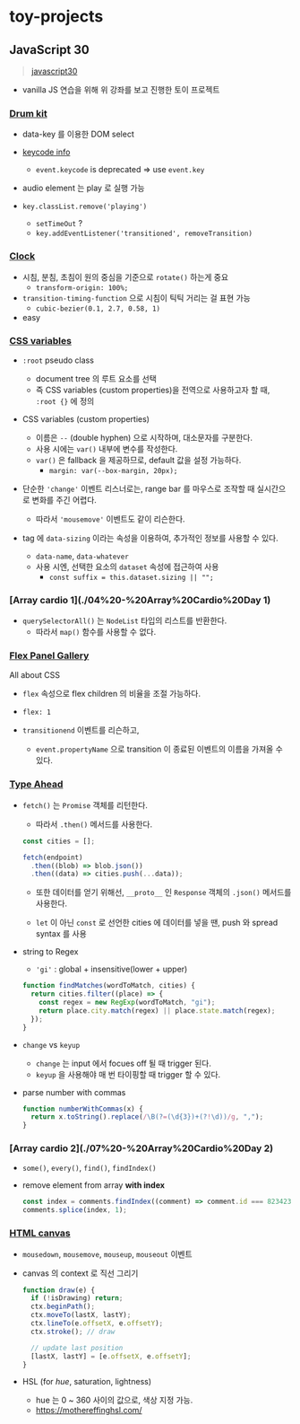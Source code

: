 # toy-projects

## JavaScript 30

> [javascript30](https://javascript30.com/)

- vanilla JS 연습을 위해 위 강좌를 보고 진행한 토이 프로젝트

### [Drum kit](./01%20-%20JavaScript%20Drum%20Kit)

- data-key 를 이용한 DOM select
- [keycode info](https://www.toptal.com/developers/keycode)

  - `event.keycode` is deprecated => use `event.key `

- audio element 는 play 로 실행 가능
- `key.classList.remove('playing')`
  - `setTimeOut` ?
  - `key.addEventListener('transitioned', removeTransition)`

### [Clock](./02%20-%20JS%20and%20CSS%20Clock)

- 시침, 분침, 초침이 원의 중심을 기준으로 `rotate()` 하는게 중요
  - `transform-origin: 100%;`
- `transition-timing-function` 으로 시침이 틱틱 거리는 걸 표현 가능
  - `cubic-bezier(0.1, 2.7, 0.58, 1)`
- easy

### [CSS variables](./03%20-%20CSS%20Variables)

- `:root` pseudo class
  - document tree 의 루트 요소를 선택
  - 즉 CSS variables (custom properties)을 전역으로 사용하고자 할 때, `:root {}` 에 정의
- CSS variables (custom properties)

  - 이름은 `--` (double hyphen) 으로 시작하며, 대소문자를 구분한다.
  - 사용 시에는 `var()` 내부에 변수를 작성한다.
  - `var()` 은 fallback 을 제공하므로, default 값을 설정 가능하다.
    - `margin: var(--box-margin, 20px);`

- 단순한 `'change'` 이벤트 리스너로는, range bar 를 마우스로 조작할 때 실시간으로 변화를 주긴 어렵다.
  - 따라서 `'mousemove'` 이벤트도 같이 리슨한다.
- tag 에 `data-sizing` 이라는 속성을 이용하여, 추가적인 정보를 사용할 수 있다.
  - `data-name`, `data-whatever`
  - 사용 시엔, 선택한 요소의 `dataset` 속성에 접근하여 사용
    - `const suffix = this.dataset.sizing || "";`

### [Array cardio 1](./04%20-%20Array%20Cardio%20Day 1)

- `querySelectorAll()` 는 `NodeList` 타입의 리스트를 반환한다.
  - 따라서 `map()` 함수를 사용할 수 없다.

### [Flex Panel Gallery](./05%20-%20Flex%20Panel%20Gallery)

All about CSS

- `flex` 속성으로 flex children 의 비율을 조절 가능하다.
- `flex: 1`

- `transitionend` 이벤트를 리슨하고,
  - `event.propertyName` 으로 transition 이 종료된 이벤트의 이름을 가져올 수 있다.

### [Type Ahead](./06%20-%20Type%20Ahead/)

- `fetch()` 는 `Promise` 객체를 리턴한다.

  - 따라서 `.then()` 메서드를 사용한다.

  ```javascript
  const cities = [];

  fetch(endpoint)
    .then((blob) => blob.json())
    .then((data) => cities.push(...data));
  ```

  - 또한 데이터를 얻기 위해선, `__proto__` 인 `Response` 객체의 `.json()` 메서드를 사용한다.

  - `let` 이 아닌 `const` 로 선언한 cities 에 데이터를 넣을 땐, push 와 spread syntax 를 사용

- string to Regex

  - `'gi'` : global + insensitive(lower + upper)

  ```js
  function findMatches(wordToMatch, cities) {
    return cities.filter((place) => {
      const regex = new RegExp(wordToMatch, "gi");
      return place.city.match(regex) || place.state.match(regex);
    });
  }
  ```

- `change` vs `keyup`

  - `change` 는 input 에서 focues off 될 때 trigger 된다.
  - `keyup` 을 사용해야 매 번 타이핑할 때 trigger 할 수 있다.

- parse number with commas

  ```js
  function numberWithCommas(x) {
    return x.toString().replace(/\B(?=(\d{3})+(?!\d))/g, ",");
  }
  ```

### [Array cardio 2](./07%20-%20Array%20Cardio%20Day 2)

- `some()`, `every()`, `find()`, `findIndex()`

- remove element from array **with index**

  ```js
  const index = comments.findIndex((comment) => comment.id === 823423);
  comments.splice(index, 1);
  ```

### [HTML canvas](./08%20-%20Fun%20with%20HTML5%20Canvas)

- `mousedown`, `mousemove`, `mouseup`, `mouseout` 이벤트

- canvas 의 context 로 직선 그리기

  ```js
  function draw(e) {
    if (!isDrawing) return;
    ctx.beginPath();
    ctx.moveTo(lastX, lastY);
    ctx.lineTo(e.offsetX, e.offsetY);
    ctx.stroke(); // draw

    // update last position
    [lastX, lastY] = [e.offsetX, e.offsetY];
  }
  ```

- HSL (for _hue_, saturation, lightness)
  - hue 는 0 ~ 360 사이의 값으로, 색상 지정 가능.
  - https://mothereffinghsl.com/
